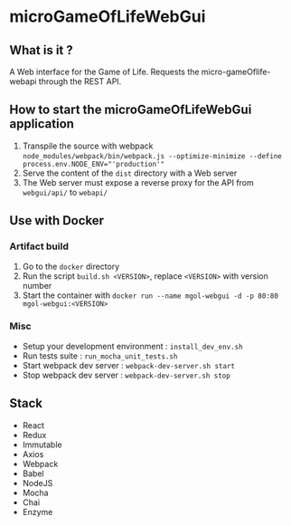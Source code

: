 # microGameOfLifeWebGui

## What is it ?
A Web interface for the Game of Life.
Requests the micro-gameOflife-webapi through the REST API.

## How to start the microGameOfLifeWebGui application
1. Transpile the source with webpack `node_modules/webpack/bin/webpack.js --optimize-minimize --define process.env.NODE_ENV="'production'"`
2. Serve the content of the `dist` directory with a Web server
3. The Web server must expose a reverse proxy for the API from `webgui/api/` to `webapi/`

## Use with Docker
### Artifact build
1. Go to the `docker` directory
2. Run the script `build.sh <VERSION>`, replace `<VERSION>` with version number
3. Start the container with `docker run --name mgol-webgui -d -p 80:80 mgol-webgui:<VERSION>`

### Misc
- Setup your development environment : `install_dev_env.sh`
- Run tests suite : `run_mocha_unit_tests.sh`
- Start webpack dev server : `webpack-dev-server.sh start`
- Stop webpack dev server : `webpack-dev-server.sh stop`

## Stack
- React
- Redux
- Immutable
- Axios
- Webpack
- Babel
- NodeJS
- Mocha
- Chai
- Enzyme

